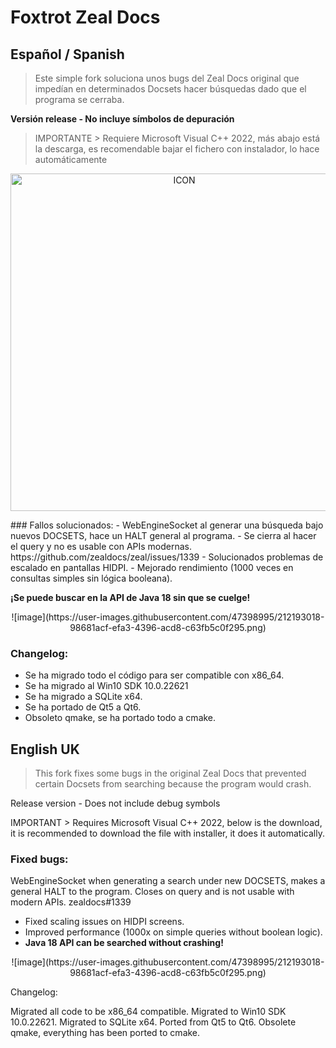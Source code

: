 # Foxtrot Zeal Docs
## Español / Spanish

> Este simple fork soluciona unos bugs del Zeal Docs original que impedían en determinados Docsets hacer búsquedas dado que el programa se cerraba.

**Versión release - No incluye símbolos de depuración**
> IMPORTANTE > Requiere Microsoft Visual C++ 2022, más abajo está la descarga, es recomendable bajar el fichero con instalador, lo hace automáticamente
<p align="center">
<img width="540" alt="ICON" src="https://user-images.githubusercontent.com/47398995/212192958-0e41ce53-1cea-4a48-b5e4-c5c416ff6010.png">
</p>
### Fallos solucionados: 
- WebEngineSocket al generar una búsqueda bajo nuevos DOCSETS, hace un HALT general al programa. 
- Se cierra al hacer el query y no es usable con APIs modernas. https://github.com/zealdocs/zeal/issues/1339 - Solucionados problemas de escalado en pantallas HIDPI. 
- Mejorado rendimiento (1000 veces en consultas simples sin lógica booleana).

**¡Se puede buscar en la API de Java 18 sin que se cuelge!**
<p align="center">
![image](https://user-images.githubusercontent.com/47398995/212193018-98681acf-efa3-4396-acd8-c63fb5c0f295.png)
</p>

### Changelog: 
- Se ha migrado todo el código para ser compatible con x86_64. 
- Se ha migrado al Win10 SDK 10.0.22621 
- Se ha migrado a SQLite x64. 
- Se ha portado de Qt5 a Qt6. 
- Obsoleto qmake, se ha portado todo a cmake. 

## English UK

> This fork fixes some bugs in the original Zeal Docs that prevented certain Docsets from searching because the program would crash.

Release version - Does not include debug symbols

IMPORTANT > Requires Microsoft Visual C++ 2022, below is the download, it is recommended to download the file with installer, it does it automatically.

### Fixed bugs:

WebEngineSocket when generating a search under new DOCSETS, makes a general HALT to the program.
Closes on query and is not usable with modern APIs. zealdocs#1339 
- Fixed scaling issues on HIDPI screens. 
- Improved performance (1000x on simple queries without boolean logic).
- **Java 18 API can be searched without crashing!**
<p align="center">
![image](https://user-images.githubusercontent.com/47398995/212193018-98681acf-efa3-4396-acd8-c63fb5c0f295.png)
</p>
Changelog:

Migrated all code to be x86_64 compatible.
Migrated to Win10 SDK 10.0.22621.
Migrated to SQLite x64.
Ported from Qt5 to Qt6.
Obsolete qmake, everything has been ported to cmake.
